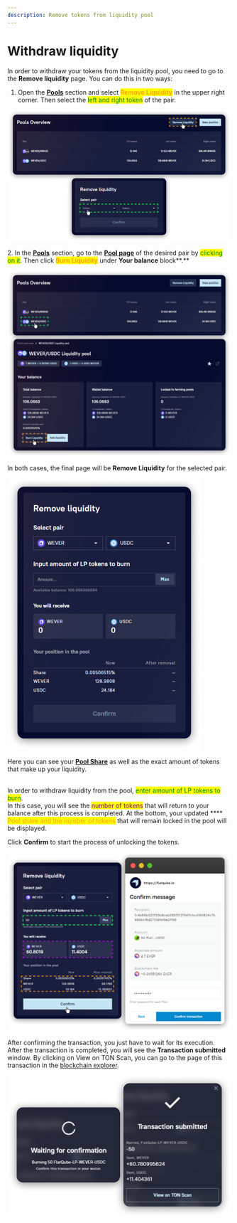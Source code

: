 ```yaml
---
description: Remove tokens from liquidity pool
---
```


# Withdraw liquidity

In order to withdraw your tokens from the liquidity pool, you need to go to the **Remove liquidity** page. You can do this in two ways:

1. Open the [**Pools**](../) section and select <mark style="color:orange;">**Remove Liquidity**</mark> in the upper right corner. Then select the <mark style="color:green;">left and right token</mark> of the pair.

![](<../../../.gitbook/assets/image (179).png>)

2\. In the [**Pools**](../) section, go to the [**Pool page**](../interface/pool-page/) of the desired pair by <mark style="color:green;">clicking on it</mark>. Then click <mark style="color:orange;">**Burn Liquidity**</mark> under **Your balance** block**.**

![](<../../../.gitbook/assets/image (193).png>)

In both cases, the final page will be **Remove Liquidity** for the selected pair.

![](<../../../.gitbook/assets/image (23).png>)

Here you can see your [**Pool Share**](../pool-economics.md) as well as the exact amount of tokens that make up your liquidity.

\
In order to withdraw liquidity from the pool, <mark style="color:green;">enter amount of LP tokens to burn</mark>. \
In this case, you will see the <mark style="color:purple;">number of tokens</mark> that will return to your balance after this process is completed.  At the bottom, your updated **** <mark style="color:orange;">Pool share and the number of tokens</mark> that will remain locked in the pool will be displayed.

Click **Confirm** to start the process of unlocking the tokens.

![](<../../../.gitbook/assets/image (118).png>)

After confirming the transaction, you just have to wait for its execution. \
After the transaction is completed, you will see the **Transaction submitted** window. By clicking on View on TON Scan, you can go to the page of this transaction in the [blockchain explorer](../../getting-started/glossary.md#explorer).

![](<../../../.gitbook/assets/image (182).png>)
